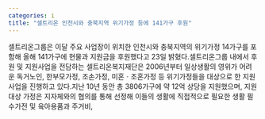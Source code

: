 ```yaml
---
categories: i
title: "셀트리온 인천시와 충북지역 위기가정 등에 141가구 후원"
---
```

셀트리온그룹은 이달 주요 사업장이 위치한 인천시와 충북지역의 위기가정 14가구를 포함해 올해 141가구에 현물과 지원금을 후원했다고 23일 밝혔다.셀트리온그룹 내에서 후원 및 지원사업을 전담하는 셀트리온복지재단은 2006년부터 일상생활의 영위가 어려운 독거노인, 한부모가정, 조손가정, 미혼ㆍ조혼가정 등 위기가정들을 대상으로 한 지원사업을 진행하고 있다.지난 10년 동안 총 3806가구에 약 12억 상당을 지원했으며, 지원 대상 가정은 지자체와의 협의를 통해 선정해 이들의 생활에 직접적으로 필요한 생활 필수가전 및 육아용품과 주거비,